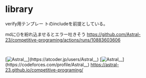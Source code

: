 # library
verify用テンプレー トのincludeを前提としている。　

mdに{}を紛れ込ませるとエラー吐きそう https://github.com/Astral-23/competitive-programing/actions/runs/10883603606


<br>

[![Astral__](https://img.shields.io/endpoint?url=https%3A%2F%2Fatcoder-badges.now.sh%2Fapi%2Fatcoder%2Fjson%2FAstral__)](https://atcoder.jp/users/Astral__)
[![Astral__](https://img.shields.io/endpoint?url=https%3A%2F%2Fatcoder-badges.now.sh%2Fapi%2Fcodeforces%2Fjson%2FAstral__)](https://codeforces.com/profile/Astral__)
https://astral-23.github.io/competitive-programing/
